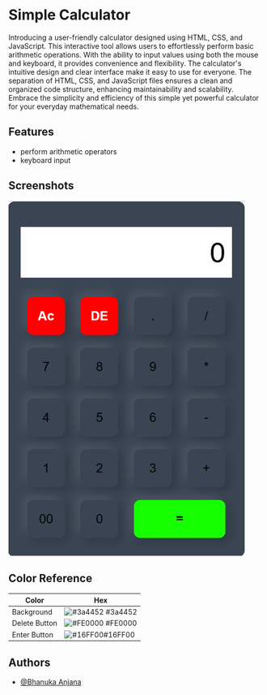 
# Simple Calculator

Introducing a user-friendly calculator designed using HTML, CSS, and JavaScript. This interactive tool allows users to effortlessly perform basic arithmetic operations. With the ability to input values using both the mouse and keyboard, it provides convenience and flexibility. The calculator's intuitive design and clear interface make it easy to use for everyone. The separation of HTML, CSS, and JavaScript files ensures a clean and organized code structure, enhancing maintainability and scalability. Embrace the simplicity and efficiency of this simple yet powerful calculator for your everyday mathematical needs.

## Features

- perform arithmetic operators
- keyboard input



## Screenshots

![Screenshot](https://github.com/Bhanu-2500/Day-02/blob/master/Screenshot.png?)

## Color Reference

| Color             | Hex                                                                |
| ----------------- | ------------------------------------------------------------------ |
| Background | ![#3a4452](https://via.placeholder.com/10/3a4452?text=+) #3a4452 |
| Delete Button | ![#FE0000](https://via.placeholder.com/10/FE0000?text=+) #FE0000 |
| Enter Button | ![#16FF00](https://via.placeholder.com/10/16FF00?text=+)#16FF00 |

## Authors

- [@Bhanuka Anjana](https://github.com/Bhanu-2500)



